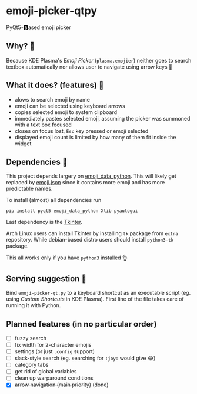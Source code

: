 # emoji-picker-qtpy
PyQt5-🅱️ased emoji picker

## Why? 🤔

Because KDE Plasma's _Emoji Picker_ (`plasma.emojier`) neither goes to search textbox automatically nor allows user to navigate using arrow keys 🤦

## What it does? (features) 🤸

- alows to search emoji by name
- emoji can be selected using keyboard arrows
- copies selected emoji to system clipboard
- immediately pastes selected emoji, assuming the picker was summoned with a text box focused
- closes on focus lost, `Esc` key pressed or emoji selected
- displayed emoji count is limited by how many of them fit inside the widget


## Dependencies 🧰

This project depends largery on [emoji_data_python](https://github.com/alexmick/emoji-data-python). This will likely get replaced by [emoji.json](https://github.com/github/gemoji/blob/master/db/emoji.json) since it contains more emoji and has more predictable names.

To install (almost) all dependencies run
```
pip install pyqt5 emoji_data_python Xlib pyautogui
```

Last dependency is the [Tkinter](https://docs.python.org/2/library/tkinter.html). 

Arch Linux users can install Tkinter by installing `tk` package from `extra` repository. While debian-based distro users should install `python3-tk` package.

This all works only if you have `python3` installed 👌

## Serving suggestion 🥘

Bind `emoji-picker-qt.py` to a keyboard shortcut as an executable script (eg. using _Custom Shortcuts_ in KDE Plasma). First line of the file takes care of running it with Python.

## Planned features (in no particular order)

- [ ] fuzzy search
- [ ] fix width for 2-character emojis
- [ ] settings  (or just `.config` support)
- [ ] slack-style search (eg. searching for `:joy:` would give 😂)
- [ ] category tabs
- [ ] get rid of global variables 
- [ ] clean up warparound conditions
- [x] ~~arrow navigation (main priority)~~ (done)